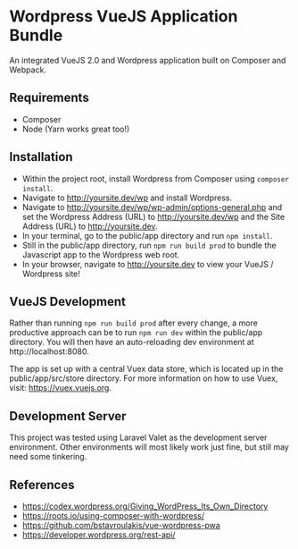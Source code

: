 # Wordpress VueJS Application Bundle

An integrated VueJS 2.0 and Wordpress application built on Composer and Webpack.

## Requirements
- Composer
- Node (Yarn works great too!)

## Installation
- Within the project root, install Wordpress from Composer using `composer install`.
- Navigate to http://yoursite.dev/wp and install Wordpress.
- Navigate to http://yoursite.dev/wp/wp-admin/options-general.php and set the Wordpress Address (URL) to http://yoursite.dev/wp and the Site Address (URL) to http://yoursite.dev.
- In your terminal, go to the public/app directory and run `npm install`.
- Still in the public/app directory, run `npm run build prod` to bundle the Javascript app to the Wordpress web root.
- In your browser, navigate to http://yoursite.dev to view your VueJS / Wordpress site!

## VueJS Development
Rather than running `npm run build prod` after every change, a more productive approach can be to run `npm run dev` within the public/app directory. You will then have an auto-reloading dev environment at http://localhost:8080.

The app is set up with a central Vuex data store, which is located up in the public/app/src/store directory. For more information on how to use Vuex, visit: https://vuex.vuejs.org.

## Development Server
This project was tested using Laravel Valet as the development server environment. Other environments will most likely work just fine, but still may need some tinkering.

## References
- https://codex.wordpress.org/Giving_WordPress_Its_Own_Directory
- https://roots.io/using-composer-with-wordpress/
- https://github.com/bstavroulakis/vue-wordpress-pwa
- https://developer.wordpress.org/rest-api/